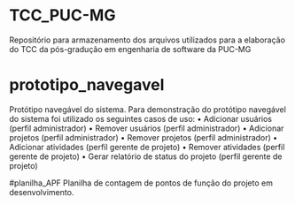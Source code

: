 # TCC_PUC-MG
Repositório para armazenamento dos arquivos utilizados para a elaboração do TCC da pós-gradução em engenharia de software da PUC-MG



# prototipo_navegavel
Protótipo navegável do sistema.
Para demonstração do protótipo navegável do sistema foi utilizado os seguintes casos de uso:
    • Adicionar usuários (perfil administrador)
    • Remover usuários (perfil administrador)
    • Adicionar projetos (perfil administrador)
    • Remover projetos (perfil administrador)
    • Adicionar atividades (perfil gerente de projeto)
    • Remover atividades (perfil gerente de projeto)
    • Gerar relatório de status do projeto (perfil gerente de projeto)
    

#planilha_APF
Planilha de contagem de pontos de função do projeto em desenvolvimento.
